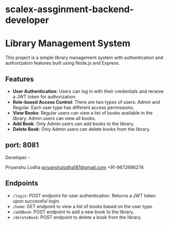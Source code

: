 # scalex-assginment-backend-developer

# Library Management System

This project is a simple library management system with authentication and authorization features built using Node.js and Express.

## Features

- **User Authentication**: Users can log in with their credentials and receive a JWT token for authorization.
- **Role-based Access Control**: There are two types of users: Admin and Regular. Each user type has different access permissions.
- **View Books**: Regular users can view a list of books available in the library. Admin users can view all books.
- **Add Book**: Only Admin users can add books to the library.
- **Delete Book**: Only Admin users can delete books from the library.

## port: 8081

Developer -

Priyanshu Lodha
priyanshulodha181@gmail.com
+91-9672696274

## Endpoints

- `/login`: POST endpoint for user authentication. Returns a JWT token upon successful login.
- `/home`: GET endpoint to view a list of books based on the user type.
- `/addBook`: POST endpoint to add a new book to the library.
- `/deleteBook`: POST endpoint to delete a book from the library.
